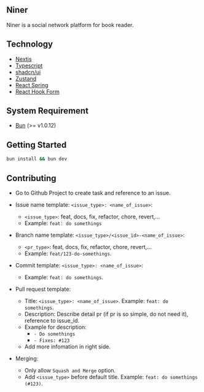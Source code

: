 ## Niner

Niner is a social network platform for book reader.

## Technology

- [Nextjs](https://nextjs.org/)
- [Typescript](https://www.typescriptlang.org/)
- [shadcn/ui](https://ui.shadcn.com/)
- [Zustand](https://docs.pmnd.rs/zustand/getting-started/introduction)
- [React Spring](https://www.react-spring.dev/)
- [React Hook Form](https://react-hook-form.com/)

## System Requirement

- [Bun](https://bun.sh/) (>= v1.0.12)

## Getting Started

```bash
bun install && bun dev
```

## Contributing

- Go to Github Project to create task and reference to an issue.

- Issue name template: `<issue_type>: <name_of_issue>`:

  - `<issue_type>`: feat, docs, fix, refactor, chore, revert,...
  - Example: `feat: do somethings`

- Branch name template: `<issue_type>/<issue_id>-<name_of_issue>`:

  - `<pr_type>`: feat, docs, fix, refactor, chore, revert,...
  - Example: `feat/123-do-somethings`.

- Commit template: `<issue_type>: <name_of_issue>`:

  - Example: `feat: do somethings`.

- Pull request template:

  - Title: `<issue_type>: <name_of_issue>`. Example: `feat: do somethings`.
  - Description: Describe detail pr (if pr is so simple, do not need it), reference to issue_id.
  - Example for description:
    - `- Do somethings`
    - `- Fixes: #123`
  - Add more infomation in right side.

- Merging:

  - Only allow `Squash and Merge` option.
  - Add `<issue_type>` before default title. Example: `feat: do somethings (#123)`.
